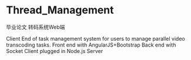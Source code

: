 # Thread_Management
毕业论文 转码系统Web端

Client End of task management system for users to manage parallel video transcoding tasks.
Front end with AngularJS+Bootstrap
Back end with Socket Client plugged in Node.js Server
